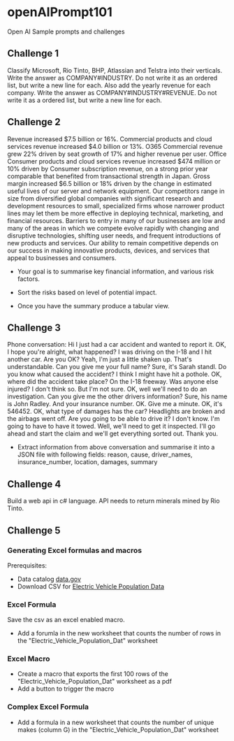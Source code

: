 # openAIPrompt101
Open AI Sample prompts and challenges

## Challenge 1

Classify Microsoft, Rio Tinto, BHP, Atlassian and Telstra into their verticals. 
Write the answer as COMPANY#INDUSTRY. Do not write it as an ordered list, but write a new line for each. 
Also add the yearly revenue for each company. Write the answer as COMPANY#INDUSTRY#REVENUE. Do not write it as a ordered list, but write a new line for each.


## Challenge 2


Revenue increased $7.5 billion or 16%. Commercial products and cloud services revenue increased $4.0 billion or 13%. O365 Commercial revenue grew 22% driven by seat growth of 17% and higher revenue per user. Office Consumer products and cloud services revenue increased $474 million or 10% driven by Consumer subscription revenue, on a strong prior year comparable that benefited from transactional strength in Japan. Gross margin increased $6.5 billion or 18% driven by the change in estimated useful lives of our server and network equipment. 
Our competitors range in size from diversified global companies with significant research and development resources to small, specialized firms whose narrower product lines may let them be more effective in deploying technical, marketing, and financial resources. Barriers to entry in many of our businesses are low and many of the areas in which we compete evolve rapidly with changing and disruptive technologies, shifting user needs, and frequent introductions of new products and services. Our ability to remain competitive depends on our success in making innovative products, devices, and services that appeal to businesses and consumers.

- Your goal is to summarise key financial information, and various risk factors.

- Sort the risks based on level of potential impact.

- Once you have the summary produce a tabular view.

## Challenge 3

Phone conversation: Hi I just had a car accident and wanted to report it. OK, I hope you're alright, what happened? I was driving on the I-18 and I hit another car. Are you OK? Yeah, I'm just a little shaken up. That's understandable. Can you give me your full name? Sure, it's Sarah standl. Do you know what caused the accident? I think I might have hit a pothole. OK, where did the accident take place? On the I-18 freeway. Was anyone else injured? I don't think so. But I'm not sure. OK, well we'll need to do an investigation. Can you give me the other drivers information? Sure, his name is John Radley. And your insurance number. OK. Give me a minute. OK, it's 546452. OK, what type of damages has the car? Headlights are broken and the airbags went off. Are you going to be able to drive it? I don't know. I'm going to have to have it towed. Well, we'll need to get it inspected. I'll go ahead and start the claim and we'll get everything sorted out. Thank you. 


- Extract information from above conversation and summarise it into a JSON file with following fields:
reason, cause, driver_names, insurance_number, location, damages, summary


## Challenge 4
Build a web api in c# language. API needs to return minerals mined by Rio Tinto. 


## Challenge 5
### Generating Excel formulas and macros

Prerequisites:
- Data catalog [data.gov](https://catalog.data.gov/dataset/?res_format=CSV)
- Download CSV for [Electric Vehicle Population Data](https://catalog.data.gov/dataset/electric-vehicle-population-data)

### Excel Formula

Save the csv as an excel enabled macro.

- Add a forumla in the new worksheet that counts the number of rows in the "Electric_Vehicle_Population_Dat" worksheet

### Excel Macro
- Create a macro that exports the first 100 rows of the "Electric_Vehicle_Population_Dat" worksheet as a pdf
- Add a button to trigger the macro

### Complex Excel Formula

- Add a formula in a new worksheet that counts the number of unique makes (column G) in the "Electric_Vehicle_Population_Dat" worksheet